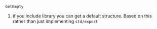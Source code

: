`GetEmpty`
1. if you include library you can get a default structure. Based on this rather than just implementing `std/export`
